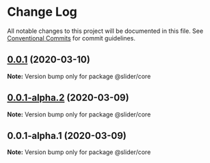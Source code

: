 # Change Log

All notable changes to this project will be documented in this file.
See [Conventional Commits](https://conventionalcommits.org) for commit guidelines.

## [0.0.1](https://github.com/vibodev/lernaDemo/compare/@slider/core@0.0.1-alpha.2...@slider/core@0.0.1) (2020-03-10)

**Note:** Version bump only for package @slider/core





## [0.0.1-alpha.2](https://github.com/vibodev/lernaDemo/compare/@slider/core@0.0.1-alpha.1...@slider/core@0.0.1-alpha.2) (2020-03-09)

**Note:** Version bump only for package @slider/core





## 0.0.1-alpha.1 (2020-03-09)

**Note:** Version bump only for package @slider/core
